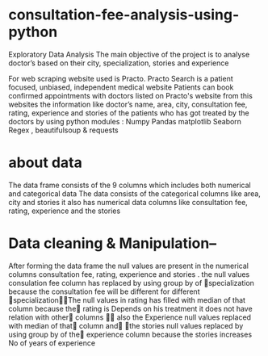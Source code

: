 # consultation-fee-analysis-using-python

Exploratory Data Analysis
The main objective of the project is to analyse   doctor’s based on their city, specialization, stories and experience


For web scraping website used is Practo.
Practo Search is a patient focused, unbiased, independent medical website  Patients can book confirmed appointments with doctors listed on Practo's website from this websites the information like doctor’s name, area, city, consultation fee, rating, experience and stories of the patients who has got treated by the doctors by using python modules :
Numpy
Pandas
matplotlib
Seaborn
Regex , beautifulsoup & requests
# about data
The data frame consists of the 9 columns which includes both numerical and categorical data
The data consists of the categorical columns  like area, city and stories
 it also has  numerical data columns like consultation fee, rating, experience and the stories

# Data cleaning & Manipulation–
After forming the data frame the null values are
present  in the numerical columns  consultation fee, rating,
experience and stories .
the null values consulation fee column has replaced by using group by of specialization  because the consultation fee will be different for different specializationThe null values in rating has filled with median of that column because the rating is Depends on his treatment it does not have relation with other columns   also the Experience null values replaced with median of that column and the stories null values replaced by using group by of the experience column because the stories increases No of years of experience

